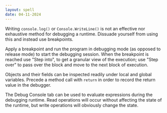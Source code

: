 ```yaml
---
layout: spell
date: 04-11-2024
---
```


Writing `console.log()` or `Console.WriteLine()` is not an effective nor exhaustive method for debugging a runtime.  Dissuade yourself from using this and instead use breakpoints.

Apply a breakpoint and run the program in debugging mode (as opposed to release mode) to start the debugging session.  When the breakpoint is reached use "Step into", to get a granular view of the execution; use "Step over" to pass over the block and move to the next block of execution.

Objects and their fields can be inspected readily under local and global variables.  Precede a method call with `return` in order to record the return value in the debugger. 

The Debug Console tab can be used to evaluate expressions during the debugging runtime.  Read operations will occur without affecting the state of the runtime, but write operations will obviously change the state.